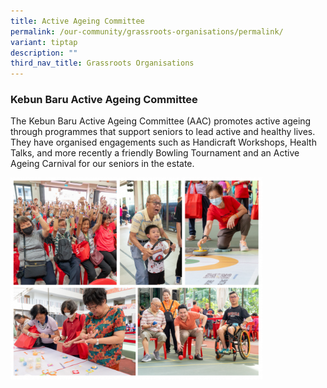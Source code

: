 ```yaml
---
title: Active Ageing Committee
permalink: /our-community/grassroots-organisations/permalink/
variant: tiptap
description: ""
third_nav_title: Grassroots Organisations
---
```

<h3><strong>Kebun Baru Active Ageing Committee</strong></h3><p>The Kebun Baru Active Ageing Committee (AAC) promotes active ageing through programmes that support seniors to lead active and healthy lives. They have organised engagements such as Handicraft Workshops, Health Talks, and more recently a friendly Bowling Tournament and an Active Ageing Carnival for our seniors in the estate.</p><div class="isomer-image-wrapper"><img style="width: 80%;" height="auto" width="100%" alt="" src="/images/AAC_Carnival_Photo.png"></div><p></p>